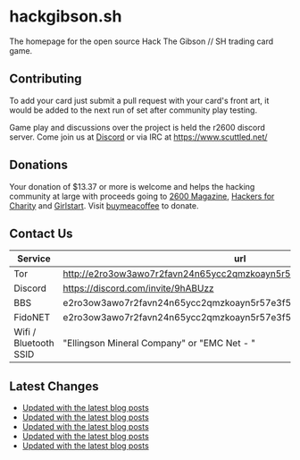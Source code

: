 # hackgibson.sh
The homepage for the open source Hack The Gibson // SH trading card game.


## Contributing

To add your card just submit a pull request with your card's front art, it would be added to the next run of set after community play testing.

Game play and discussions over the project is held the r2600 discord server. Come join us at [Discord](https://discord.com/invite/9hABUzz) or via IRC at https://www.scuttled.net/


## Donations

Your donation of $13.37 or more is welcome and helps the hacking community at large with proceeds going to [2600 Magazine](https://2600.com/), [Hackers for Charity](https://hackersforcharity.org) and [Girlstart](https://girlstart.org).  Visit [buymeacoffee](https://www.buymeacoffee.com/hackgibson.sh) to donate.


## Contact Us

Service | url
-|-
Tor | http://e2ro3ow3awo7r2favn24n65ycc2qmzkoayn5r57e3f56nvjwdcgg32ad.onion
Discord | https://discord.com/invite/9hABUzz
BBS | e2ro3ow3awo7r2favn24n65ycc2qmzkoayn5r57e3f56nvjwdcgg32ad.onion:23
FidoNET | e2ro3ow3awo7r2favn24n65ycc2qmzkoayn5r57e3f56nvjwdcgg32ad.onion:24554
Wifi / Bluetooth SSID | "Ellingson Mineral Company" or "EMC Net - <fidonet address>"

## Latest Changes
<!-- BLOG-POST-LIST:START -->
- [Updated with the latest blog posts](https://github.com/DFW2600/hackgibson.sh/commit/a439d48da7d8d7096b7370e445c29f9fb3b0a37a)
- [Updated with the latest blog posts](https://github.com/DFW2600/hackgibson.sh/commit/60645675b7376c798859f7e717def6e70030ef62)
- [Updated with the latest blog posts](https://github.com/DFW2600/hackgibson.sh/commit/5fb4c3fee83b06cbc6b87c0f9a0c1ace0a60b36f)
- [Updated with the latest blog posts](https://github.com/DFW2600/hackgibson.sh/commit/dc12a0a13006ccffaaf0de507588878cdf6aa338)
- [Updated with the latest blog posts](https://github.com/DFW2600/hackgibson.sh/commit/6205d9317f74da2856f5c2adcf017df670216a69)
<!-- BLOG-POST-LIST:END -->
